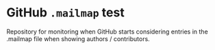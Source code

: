 # GitHub `.mailmap` test
Repository for monitoring when GitHub starts considering entries in the .mailmap file when showing authors / contributors.
